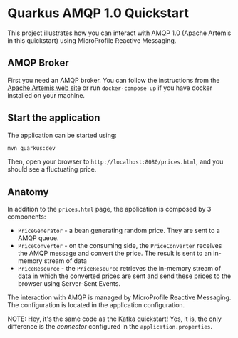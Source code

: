 Quarkus AMQP 1.0 Quickstart
============================

This project illustrates how you can interact with AMQP 1.0 (Apache Artemis in this quickstart) using MicroProfile Reactive Messaging.

## AMQP Broker

First you need an AMQP broker. You can follow the instructions from the [Apache Artemis web site](https://activemq.apache.org/components/artemis/) or run `docker-compose up` if you have docker installed on your machine.

## Start the application

The application can be started using: 

```bash
mvn quarkus:dev
```  

Then, open your browser to `http://localhost:8080/prices.html`, and you should see a fluctuating price.

## Anatomy

In addition to the `prices.html` page, the application is composed by 3 components:

* `PriceGenerator` - a bean generating random price. They are sent to a AMQP queue.
* `PriceConverter` - on the consuming side, the `PriceConverter` receives the AMQP message and convert the price.
The result is sent to an in-memory stream of data
* `PriceResource`  - the `PriceResource` retrieves the in-memory stream of data in which the converted prices are sent and send these prices to the browser using Server-Sent Events.

The interaction with AMQP is managed by MicroProfile Reactive Messaging.
The configuration is located in the application configuration.

NOTE: Hey, it's the same code as the Kafka quickstart! Yes, it is, the only difference is the _connector_ configured in the `application.properties`.